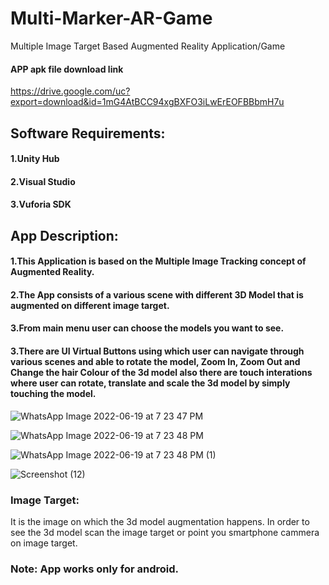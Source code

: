 # Multi-Marker-AR-Game
Multiple Image Target Based Augmented Reality Application/Game

#### APP apk file download link
https://drive.google.com/uc?export=download&id=1mG4AtBCC94xgBXFO3iLwErEOFBBbmH7u


## Software Requirements:
#### 1.Unity Hub
#### 2.Visual Studio
#### 3.Vuforia SDK

## App Description: 
#### 1.This Application is based on the Multiple Image Tracking concept of Augmented Reality.
#### 2.The App consists of a various scene with different 3D Model that is augmented on different image target.
#### 3.From main menu user can choose the models you want to see.
#### 3.There are UI Virtual Buttons using which user can navigate through various scenes and able to rotate the model, Zoom In, Zoom Out and Change the hair Colour of the 3d model also there are touch interations where user can rotate, translate and scale the 3d model by simply touching the model.

![WhatsApp Image 2022-06-19 at 7 23 47 PM](https://user-images.githubusercontent.com/90376200/174484924-e763a969-7ad6-4246-8930-6add99106468.jpeg)

![WhatsApp Image 2022-06-19 at 7 23 48 PM](https://user-images.githubusercontent.com/90376200/174484990-7731b530-c852-43e5-bbfb-2e3c886e2a81.jpeg)

![WhatsApp Image 2022-06-19 at 7 23 48 PM (1)](https://user-images.githubusercontent.com/90376200/174485022-e9fa1761-0e3d-4973-80d9-07c22fcbee5f.jpeg)

![Screenshot (12)](https://user-images.githubusercontent.com/90376200/174485296-766288ae-a97b-499a-b339-e073353693ee.png)

### Image Target:
It is the image on which the 3d model augmentation happens. In order to see the 3d model scan the image target or point you smartphone cammera on image target.

### Note: App works only for android.
